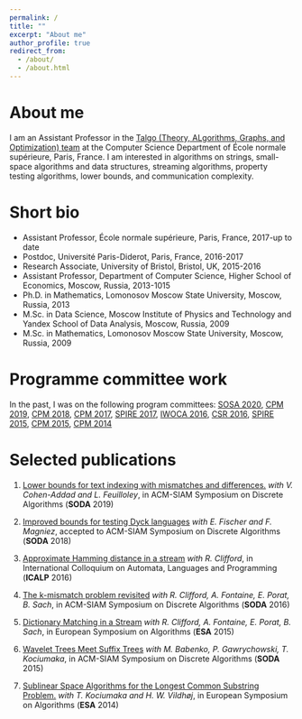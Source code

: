 ```yaml
---
permalink: /
title: ""
excerpt: "About me"
author_profile: true
redirect_from: 
  - /about/
  - /about.html
---
```


About me
======
I am an Assistant Professor in the [Talgo (Theory, ALgorithms, Graphs, and Optimization) team](https://www.di.ens.fr/TalgoTeam.html.en) at the Computer Science Department of École normale supérieure, Paris, France. I am interested in algorithms on strings, small-space algorithms and data structures, streaming algorithms, property testing algorithms, lower bounds, and communication complexity.

Short bio
======
* Assistant Professor, École normale supérieure, Paris, France, 2017-up to date
* Postdoc, Université Paris-Diderot, Paris, France, 2016-2017
* Research Associate, University of Bristol, Bristol, UK, 2015-2016
* Assistant Professor, Department of Computer Science, Higher School of Economics, Moscow, Russia, 2013-1015
* Ph.D. in Mathematics, Lomonosov Moscow State University, Moscow, Russia, 2013
* M.Sc. in Data Science, Moscow Institute of Physics and Technology and Yandex School of Data Analysis, Moscow, Russia, 2009
* M.Sc. in Mathematics, Lomonosov Moscow State University, Moscow, Russia, 2009

Programme committee work
======
In the past, I was on the following program committees: [SOSA 2020](https://www.siam.org/Conferences/CM/Conference/sosa20), [CPM 2019](http://cpm2019.di.unipi.it/), [CPM 2018](http://cpm2018.sdu.edu.cn/), [CPM 2017](http://cpm2017.mimuw.edu.pl/), [SPIRE 2017](http://cpm2017.mimuw.edu.pl/), [IWOCA 2016](http://iwoca2016.cs.helsinki.fi), [CSR 2016](http://logic.pdmi.ras.ru/csr2016/), [SPIRE 2015](http://www.dcs.kcl.ac.uk/events/spire2015/), [CPM 2015](http://www.cpm2015.di.unisa.it), [CPM 2014](https://cpm2014.hse.ru/)

Selected publications
======
1. [Lower bounds for text indexing with mismatches and differences.](https://epubs.siam.org/doi/10.1137/1.9781611975482.70) *with V. Cohen-Addad and L. Feuilloley*, in ACM-SIAM Symposium on Discrete Algorithms (**SODA** 2019)

2. [Improved bounds for testing Dyck languages](https://epubs.siam.org/doi/10.1137/1.9781611975031.100) *with E. Fischer and F. Magniez*, accepted to ACM-SIAM Symposium on Discrete Algorithms (**SODA** 2018) 

3. [Approximate Hamming distance in a stream](http://drops.dagstuhl.de/opus/volltexte/2016/6299/) *with R. Clifford*, in International Colloquium on Automata, Languages and Programming (**ICALP** 2016)

4. [The k-mismatch problem revisited](https://epubs.siam.org/doi/10.1137/1.9781611974331.ch142) *with R. Clifford, A. Fontaine, E. Porat, B. Sach*, in ACM-SIAM Symposium on Discrete Algorithms (**SODA** 2016)

5. [Dictionary Matching in a Stream](http://link.springer.com/chapter/10.1007%2F978-3-662-48350-3_31) *with R. Clifford, A. Fontaine, E. Porat, B. Sach*, in European Symposium on Algorithms (**ESA** 2015)

6. [Wavelet Trees Meet Suffix Trees](https://epubs.siam.org/doi/10.1137/1.9781611973730.39) *with M. Babenko, P. Gawrychowski, T. Kociumaka*, in ACM-SIAM Symposium on Discrete Algorithms (**SODA** 2015)

7. [Sublinear Space Algorithms for the Longest Common Substring Problem.](http://link.springer.com/chapter/10.1007%2F978-3-662-44777-2_50) *with T. Kociumaka and H. W. Vildhøj*, in European Symposium on Algorithms (**ESA** 2014)



